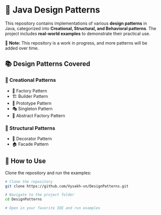 # 📌 Java Design Patterns  

This repository contains implementations of various **design patterns** in Java, categorized into **Creational, Structural, and Behavioral patterns**. The project includes **real-world examples** to demonstrate their practical use.  

🚧 **Note:** This repository is a work in progress, and more patterns will be added over time.  

## 📚 Design Patterns Covered  

### 🔹 Creational Patterns  
- 🔨 Factory Pattern  
- 🏗️ Builder Pattern  
- 👷 Prototype Pattern  
- 🎭 Singleton Pattern  
- 🌉 Abstract Factory Pattern  

### 🔹 Structural Patterns  
- 📜 Decorator Pattern  
- 🏠 Facade Pattern  

## 🚀 How to Use  
Clone the repository and run the examples:  

```bash
# Clone the repository
git clone https://github.com/Vysakh-vn/DesignPatterns.git

# Navigate to the project folder
cd DesignPatterns

# Open in your favorite IDE and run examples
